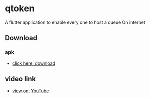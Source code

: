 # qtoken

A flutter application to enable every one to host a queue
On internet


## Download

### apk

- [click here: download](https://drive.google.com/file/d/1wgvUWXFBjAeiZRihFATILEAU-nDVG1Oh/view?usp=drivesdk)
## video link
- [view on: YouTube](https://youtu.be/hfCR3GgWyUU)
